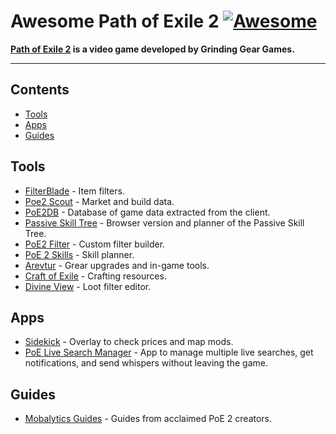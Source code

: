 # Awesome Path of Exile 2 [![Awesome](https://awesome.re/badge-flat2.svg)](https://awesome.re)

**[Path of Exile 2](https://www.pathofexile2.com/) is a video game developed by Grinding Gear Games.**

<hr>

<!-- START doctoc generated TOC please keep comment here to allow auto update -->
<!-- DON'T EDIT THIS SECTION, INSTEAD RE-RUN doctoc TO UPDATE -->
## Contents

- [Tools](#tools)
- [Apps](#apps)
- [Guides](#guides)

<!-- END doctoc generated TOC please keep comment here to allow auto update -->

## Tools

- [FilterBlade](https://www.filterblade.xyz/?game=Poe2) - Item filters.
- [Poe2 Scout](https://poe2scout.com/) - Market and build data.
- [PoE2DB](https://poe2db.tw/) - Database of game data extracted from the client.
- [Passive Skill Tree](https://poe2db.tw/us/passive-skill-tree/) - Browser version and planner of the Passive Skill Tree.
- [PoE2 Filter](https://poe2filter.com/) - Custom filter builder.
- [PoE 2 Skills](https://poe2skills.com/) - Skill planner.
- [Arevtur](https://github.com/mahhov/arevtur) - Grear upgrades and in-game tools.
- [Craft of Exile](https://www.craftofexile.com/?game=poe2) - Crafting resources.
- [Divine View](https://divineview.app/) - Loot filter editor.

## Apps

- [Sidekick](https://sidekick-poe.github.io/) - Overlay to check prices and map mods.
- [PoE Live Search Manager](https://github.com/5k-mirrors/poe-live-search-manager) - App to manage multiple live searches, get notifications, and send whispers without leaving the game.

## Guides

- [Mobalytics Guides](https://mobalytics.gg/poe-2/guides) - Guides from acclaimed PoE 2 creators.
